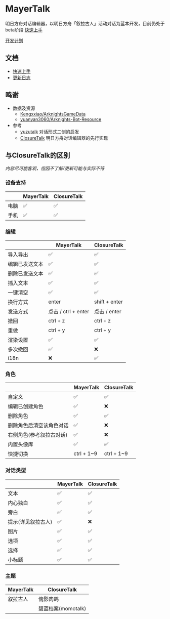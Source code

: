 # MayerTalk

明日方舟对话编辑器，以明日方舟「叙拉古人」活动对话为蓝本开发，目前仍处于beta阶段 [快速上手](https://www.mayertalk.top/docs/guide/start.html)  

 [开发计划](https://github.com/orgs/Arkfans/projects/2/views/1)
 
 ## 文档
 
 - [快速上手](https://www.mayertalk.top/docs/guide/start.html)
 - [更新日志](https://www.mayertalk.top/docs/about/change_log.html)
 
 ## 鸣谢
 
 - 数据及资源
   - [Kengxxiao/ArknightsGameData](https://github.com/Kengxxiao/ArknightsGameData)
   - [yuanyan3060/Arknights-Bot-Resource](https://github.com/yuanyan3060/Arknights-Bot-Resource)
 - 参考
   - [yuzutalk](https://www.yuzutalk.net/) 对话形式二创的启发
   - [ClosureTalk](https://github.com/ClosureTalk/closure-talk) 明日方舟对话编辑器的先行实现

 
 ## 与ClosureTalk的区别
 
 *内容尽可能客观，但因不了解/更新可能与实际不符* 
 
 
 ### 设备支持
 
 |         | MayerTalk | ClosureTalk |
 | ------- | ------- | ----------- |
 | 电脑 | ✅ | ✅ |
 | 手机 | ✅ | ✅ |
 
  ### 编辑
  
 |         | MayerTalk | ClosureTalk |
 | ------- | ------- | ----------- |
 | 导入导出 | ✅ | ✅ |
 | 编辑已发送文本 | ✅ | ✅ |
 | 删除已发送文本 | ✅ | ✅ |
 | 插入文本 | ✅ | ✅ |
 | 一键清空 | ✅ | ✅ |
 | 换行方式 | enter | shift + enter |
 | 发送方式 | 点击 / ctrl + enter | 点击 / enter | 
 | 撤回 | ctrl + z | ctrl + z |
 | 重做 | ctrl + y | ctrl + y |
 | 渲染设置 | ✅ | ✅ |
 | 多次撤回 | ✅ | ❌ |
  | i18n | ❌ | ✅ |
 
 ### 角色
 
 |         | MayerTalk | ClosureTalk |
 | ------- | ------- | ----------- |
 | 自定义 | ✅ | ✅ |
 | 编辑已创建角色 | ✅ | ❌ |
 | 删除角色 | ✅ | ✅ |
 | 删除角色后清空该角色对话 | ✅ | ❌ |
 | 右侧角色(参考叙拉古对话) | ✅ | ❌ |
 | 内置头像库 | ✅ | ✅ |
 | 快捷切换 | ctrl + 1~9 | ctrl + 1~9 |
 
 ### 对话类型
 
 |         | MayerTalk | ClosureTalk |
 | ------- | ------- | ----------- |
 | 文本 | ✅ | ✅ |
 | 内心独白 | ✅ | ✅ |
 | 旁白 | ✅ | ✅ |
 | 提示(详见叙拉古人) | ✅ | ❌ |
 | 图片 | ✅ | ✅ |
 | 选项 | ✅ | ✅ |
 | 选择 | ✅ | ✅ |
 | 小标题 | ✅ | ✅ |
 
 ### 主题
 
 | MayerTalk | ClosureTalk |
 | ------- | ----------- |
 | 叙拉古人 | 傀影肉鸽
 | | 碧蓝档案(momotalk) |